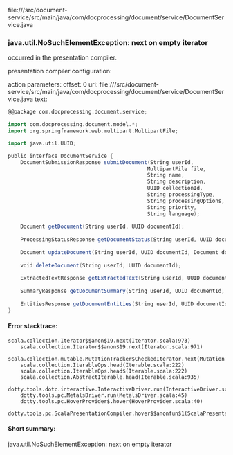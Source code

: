 file://<WORKSPACE>/src/document-service/src/main/java/com/docprocessing/document/service/DocumentService.java
### java.util.NoSuchElementException: next on empty iterator

occurred in the presentation compiler.

presentation compiler configuration:


action parameters:
offset: 0
uri: file://<WORKSPACE>/src/document-service/src/main/java/com/docprocessing/document/service/DocumentService.java
text:
```scala
@@package com.docprocessing.document.service;

import com.docprocessing.document.model.*;
import org.springframework.web.multipart.MultipartFile;

import java.util.UUID;

public interface DocumentService {
    DocumentSubmissionResponse submitDocument(String userId, 
                                             MultipartFile file,
                                             String name,
                                             String description,
                                             UUID collectionId,
                                             String processingType,
                                             String processingOptions,
                                             String priority,
                                             String language);
                                             
    Document getDocument(String userId, UUID documentId);
    
    ProcessingStatusResponse getDocumentStatus(String userId, UUID documentId);
    
    Document updateDocument(String userId, UUID documentId, Document documentUpdate);
    
    void deleteDocument(String userId, UUID documentId);
    
    ExtractedTextResponse getExtractedText(String userId, UUID documentId, Integer page, String format);
    
    SummaryResponse getDocumentSummary(String userId, UUID documentId, Integer maxLength);
    
    EntitiesResponse getDocumentEntities(String userId, UUID documentId, String[] types);
}

```



#### Error stacktrace:

```
scala.collection.Iterator$$anon$19.next(Iterator.scala:973)
	scala.collection.Iterator$$anon$19.next(Iterator.scala:971)
	scala.collection.mutable.MutationTracker$CheckedIterator.next(MutationTracker.scala:76)
	scala.collection.IterableOps.head(Iterable.scala:222)
	scala.collection.IterableOps.head$(Iterable.scala:222)
	scala.collection.AbstractIterable.head(Iterable.scala:935)
	dotty.tools.dotc.interactive.InteractiveDriver.run(InteractiveDriver.scala:164)
	dotty.tools.pc.MetalsDriver.run(MetalsDriver.scala:45)
	dotty.tools.pc.HoverProvider$.hover(HoverProvider.scala:40)
	dotty.tools.pc.ScalaPresentationCompiler.hover$$anonfun$1(ScalaPresentationCompiler.scala:376)
```
#### Short summary: 

java.util.NoSuchElementException: next on empty iterator